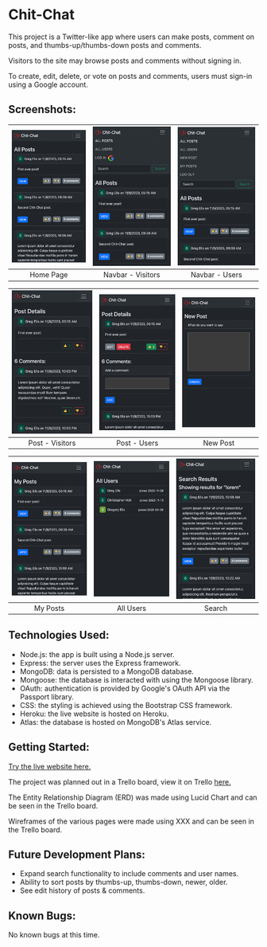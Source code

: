# Chit-Chat
This project is a Twitter-like app where users can make posts, comment on posts, and thumbs-up/thumbs-down posts and comments.

Visitors to the site may browse posts and comments without signing in.

To create, edit, delete, or vote on posts and comments, users must sign-in using a Google account.

## Screenshots:
| ![Home Page](screenshots/1_home.png) | ![Navbar - Visitors](screenshots/2_nav_visitor.png) | ![Navbar - Users](screenshots/2_nav_user.png) |
|:---:|:---:|:---:|
| Home Page | Navbar - Visitors | Navbar - Users |

| ![Post - Visitors](screenshots/3_post_visitor.png) | ![Post - Users](screenshots/3_post_user.png) | ![New Post](screenshots/4_new_post.png) |
|:---:|:---:|:---:|
| Post - Visitors | Post - Users | New Post |

| ![My Posts](screenshots/5_my_posts.png) | ![All Users](screenshots/6_all_users.png) | ![Search](screenshots/7_search.png) |
|:---:|:---:|:---:|
| My Posts | All Users | Search |

## Technologies Used:
* Node.js: the app is built using a Node.js server.
* Express: the server uses the Express framework.
* MongoDB: data is persisted to a MongoDB database.
* Mongoose: the database is interacted with using the Mongoose library.
* OAuth: authentication is provided by Google's OAuth API via the Passport library.
* CSS: the styling is achieved using the Bootstrap CSS framework.
* Heroku: the live website is hosted on Heroku.
* Atlas: the database is hosted on MongoDB's Atlas service.

## Getting Started:
[Try the live website here.](https://chit-chat-5142bec3ce1d.herokuapp.com/)

The project was planned out in a Trello board, view it on Trello [here.](https://trello.com/b/4HMmkMu4/chit-chat-project-planning)

The Entity Relationship Diagram (ERD) was made using Lucid Chart and can be seen in the Trello board.

Wireframes of the various pages were made using XXX and can be seen in the Trello board.

## Future Development Plans:
* Expand search functionality to include comments and user names.
* Ability to sort posts by thumbs-up, thumbs-down, newer, older.
* See edit history of posts & comments.

## Known Bugs:
No known bugs at this time.